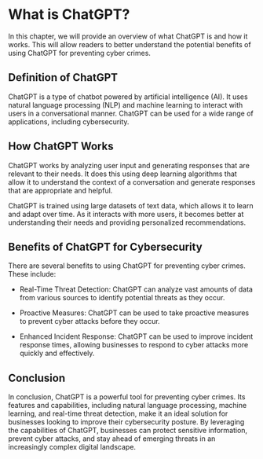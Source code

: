 What is ChatGPT?
====================================================

In this chapter, we will provide an overview of what ChatGPT is and how it works. This will allow readers to better understand the potential benefits of using ChatGPT for preventing cyber crimes.

Definition of ChatGPT
---------------------

ChatGPT is a type of chatbot powered by artificial intelligence (AI). It uses natural language processing (NLP) and machine learning to interact with users in a conversational manner. ChatGPT can be used for a wide range of applications, including cybersecurity.

How ChatGPT Works
-----------------

ChatGPT works by analyzing user input and generating responses that are relevant to their needs. It does this using deep learning algorithms that allow it to understand the context of a conversation and generate responses that are appropriate and helpful.

ChatGPT is trained using large datasets of text data, which allows it to learn and adapt over time. As it interacts with more users, it becomes better at understanding their needs and providing personalized recommendations.

Benefits of ChatGPT for Cybersecurity
-------------------------------------

There are several benefits to using ChatGPT for preventing cyber crimes. These include:

* Real-Time Threat Detection: ChatGPT can analyze vast amounts of data from various sources to identify potential threats as they occur.

* Proactive Measures: ChatGPT can be used to take proactive measures to prevent cyber attacks before they occur.

* Enhanced Incident Response: ChatGPT can be used to improve incident response times, allowing businesses to respond to cyber attacks more quickly and effectively.

Conclusion
----------

In conclusion, ChatGPT is a powerful tool for preventing cyber crimes. Its features and capabilities, including natural language processing, machine learning, and real-time threat detection, make it an ideal solution for businesses looking to improve their cybersecurity posture. By leveraging the capabilities of ChatGPT, businesses can protect sensitive information, prevent cyber attacks, and stay ahead of emerging threats in an increasingly complex digital landscape.
